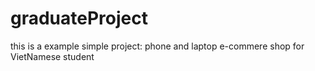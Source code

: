 # graduateProject
this is a example simple project: phone and laptop e-commere shop for VietNamese student 
